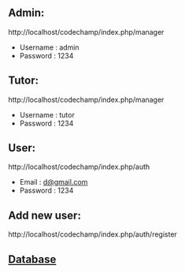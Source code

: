 ## Admin:

http://localhost/codechamp/index.php/manager

- Username : admin
- Password : 1234

## Tutor:

http://localhost/codechamp/index.php/manager

- Username : tutor
- Password : 1234

## User:

http://localhost/codechamp/index.php/auth

- Email : d@gmail.com
- Password : 1234

## Add new user:

http://localhost/codechamp/index.php/auth/register

## [Database](https://github.com/reighpuy/codechamp/tree/main/db)
